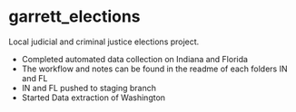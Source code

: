 # garrett_elections

Local judicial and criminal justice elections project.

-   Completed automated data collection on Indiana and Florida
-   The workflow and notes can be found in the readme of each folders IN and FL
-   IN and FL pushed to staging branch
-   Started Data extraction of Washington

